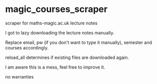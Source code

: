 # magic_courses_scraper
scraper for maths-magic.ac.uk lecture notes


I got to lazy downloading the lecture notes manually.


Replace email, pw (if you don't want to type it manually), semester and courses accordingly.

reload_all determines if existing files are downloaded again.

I am aware this is a mess, feel free to improve it.

no warranties
